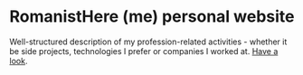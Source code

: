 # RomanistHere (me) personal website

Well-structured description of my profession-related activities - whether it be side projects, technologies I prefer or companies I worked at. [Have a look](https://romanisthere.dev/md/about-me).
